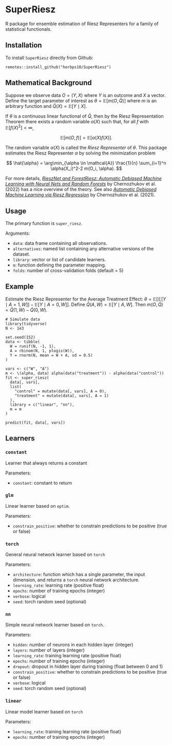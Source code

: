 # SuperRiesz
R package for ensemble estimation of Riesz Representers for a family of statistical functionals.

## Installation
To install `SuperRiesz` directly from Github:
```
remotes::install_github("herbps10/SuperRiesz")
```

## Mathematical Background
Suppose we observe data $O = (Y, X)$ where $Y$ is an outcome and $X$ a vector. Define the target parameter of interest as $\theta = \mathbb{E}[m(O, \bar{Q})]$ where $m$ is an arbitrary function and $\bar{Q}(X) = \mathbb{E}[Y \mid X]$. 

If $\theta$ is a continuous linear functional of $\bar{Q}$, then by the Riesz Representation Theorem there exists a random variable $\alpha(X)$ such that, for all $f$ with $\mathbb{E}[f(X)^2] < \infty$,

$$
\mathbb{E}[m(O, f)] = \mathbb{E}[\alpha(X) f(X)].
$$

The random variable $\alpha(X)$ is called the _Riesz Representer_ of $\theta$. This package estimates the Riesz Representer $\alpha$ by solving the minimization problem

$$
\hat{\alpha} = \arg\min_{\alpha \in \mathcal{A}} \frac{1}{n} \sum_{i=1}^n \alpha(X_i)^2-2 m(O_i, \alpha).
$$

For more details, [_RieszNet and ForestRiesz: Automatic Debiased Machine Learning with Neural Nets and Random Forests_](https://proceedings.mlr.press/v162/chernozhukov22a/chernozhukov22a.pdf) by Chernozhukov et al. (2022) has a nice overview of the theory. See also [_Automatic Debiased Machine Learning via Riesz Regression_](https://arxiv.org/abs/2104.14737) by Chernozhukov et al. (2021).

## Usage
The primary function is `super_riesz`. 

Arguments:
- `data`: data frame containing all observations.
- `alternatives`: named list containing any alternative versions of the dataset. 
- `library`: vector or list of candidate learners.
- `m`: function defining the parameter mapping.
- `folds`: number of cross-validation folds (default = 5)

## Example
Estimate the Riesz Representer for the Average Treatment Effect: $\theta = \mathbb{E}[\mathbb{E}[Y \mid A = 1, W]] - \mathbb{E}[Y \mid A = 0, W]]$. Define $\bar{Q}(A, W) = \mathbb{E}[Y \mid A, W]$. Then $m(O, \bar{Q}) = \bar{Q}(1, W) - \bar{Q}(0, W)$.  
```
# Simulate data
library(tidyverse)
N <- 1e3

set.seed(152)
data <- tibble(
  W = runif(N, -1, 1),
  A = rbinom(N, 1, plogis(W)),
  Y = rnorm(N, mean = W + A, sd = 0.5)
)

vars <- c("W", "A")
m <- \(alpha, data) alpha(data("treatment")) - alpha(data("control"))
fit <- super_riesz(
  data[, vars], 
  list(
    "control" = mutate(data[, vars], A = 0),
    "treatment" = mutate(data[, vars], A = 1)
  ),
  library = c("linear", "nn"), 
  m = m
)

predict(fit, data[, vars])

```


## Learners

### `constant`
Learner that always returns a constant

Parameters:
- `constant`: constant to return

### `glm`
Linear learner based on `optim`. 

Parameters:
- `constrain_positive`: whether to constrain predictions to be positive (true or false)

### `torch`
General neural network learner based on `torch`

Parameters:
- `architecture`: function which has a single parameter, the input dimension, and returns a `torch` neural network architecture.
- `learning_rate`: learning rate (positive float)
- `epochs`: number of training epochs (integer)
- `verbose`: logical
- `seed`: torch random seed (optional)

### `nn`
Simple neural network learner based on `torch`.

Parameters:
- `hidden`: number of neurons in each hidden layer (integer)
- `layers`: number of layers (integer)
- `learning_rate`: training learning rate (positive float)
- `epochs`: number of training epochs (integer)
- `dropout`: dropout in hidden layer during training (float between 0 and 1)
- `constrain_positive`: whether to constrain predictions to be positive (true or false)
- `verbose`: logical
- `seed`: torch random seed (optional)

### `linear`
Linear model learner based on `torch`

Parameters:
- `learning_rate`: training learning rate (positive float)
- `epochs`: number of training epochs (integer)

